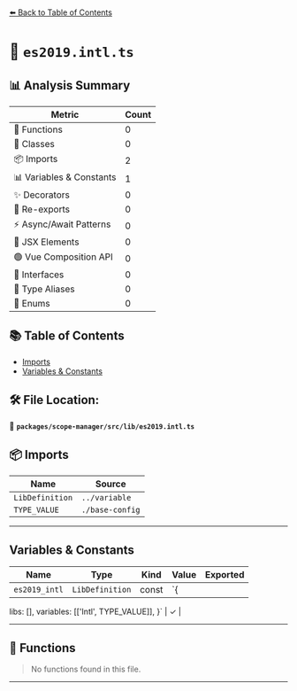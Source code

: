 [⬅️ Back to Table of Contents](../../../../index.md)

# 📄 `es2019.intl.ts`

## 📊 Analysis Summary

| Metric | Count |
|--------|-------|
| 🔧 Functions | 0 |
| 🧱 Classes | 0 |
| 📦 Imports | 2 |
| 📊 Variables & Constants | 1 |
| ✨ Decorators | 0 |
| 🔄 Re-exports | 0 |
| ⚡ Async/Await Patterns | 0 |
| 💠 JSX Elements | 0 |
| 🟢 Vue Composition API | 0 |
| 📐 Interfaces | 0 |
| 📑 Type Aliases | 0 |
| 🎯 Enums | 0 |

## 📚 Table of Contents

- [Imports](#imports)
- [Variables & Constants](#variables-constants)

## 🛠️ File Location:
📂 **`packages/scope-manager/src/lib/es2019.intl.ts`**

## 📦 Imports

| Name | Source |
|------|--------|
| `LibDefinition` | `../variable` |
| `TYPE_VALUE` | `./base-config` |


---

## Variables & Constants

| Name | Type | Kind | Value | Exported |
|------|------|------|-------|----------|
| `es2019_intl` | `LibDefinition` | const | `{
  libs: [],
  variables: [['Intl', TYPE_VALUE]],
}` | ✓ |


---

## 🔧 Functions

> No functions found in this file.


---